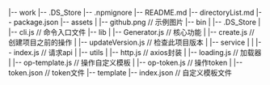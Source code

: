 |-- work
    |-- .DS_Store
    |-- .npmignore
    |-- README.md
    |-- directoryList.md
    |-- package.json
    |-- assets
    |   |-- github.png  // 示例图片
    |-- bin
    |   |-- .DS_Store
    |   |-- cli.js  // 命令入口文件
    |-- lib
    |   |-- Generator.js    // 核心功能
    |   |-- create.js   // 创建项目之前的操作
    |   |-- updateVersion.js    // 检查此项目版本
    |   |-- service
    |   |   |-- index.js    // 请求api
    |   |-- utils
    |       |-- http.js     // axios封装
    |       |-- loading.js  // 加载器
    |       |-- op-template.js  // 操作自定义模板
    |       |-- op-token.js // 操作token
    |       |-- token.json  // token文件
    |-- template
        |-- index.json  // 自定义模板文件
